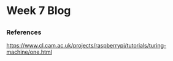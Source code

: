# Week 7 Blog
## 

### References
https://www.cl.cam.ac.uk/projects/raspberrypi/tutorials/turing-machine/one.html